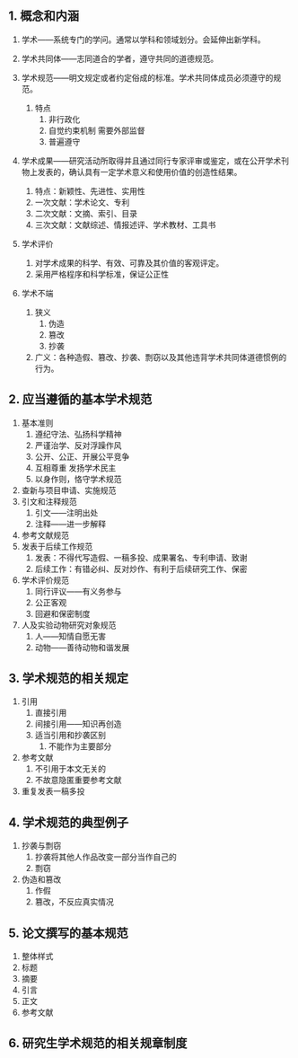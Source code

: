 ## 1. 概念和内涵
1. 学术——系统专门的学问。通常以学科和领域划分。会延伸出新学科。

2. 学术共同体——志同道合的学者，遵守共同的道德规范。
3. 学术规范——明文规定或者约定俗成的标准。学术共同体成员必须遵守的规范。
   1. 特点
      1. 非行政化
      2. 自觉约束机制 需要外部监督
      3. 普遍遵守
4. 学术成果——研究活动所取得并且通过同行专家评审或鉴定，或在公开学术刊物上发表的，确认具有一定学术意义和使用价值的创造性结果。
   1. 特点：新颖性、先进性、实用性
   2. 一次文献：学术论文、专利
   3. 二次文献：文摘、索引、目录
   4. 三次文献：文献综述、情报述评、学术教材、工具书
5. 学术评价
   1. 对学术成果的科学、有效、可靠及其价值的客观评定。
   2. 采用严格程序和科学标准，保证公正性
6. 学术不端
   1. 狭义
      1. 伪造
      2. 篡改
      3. 抄袭
   2. 广义：各种造假、篡改、抄袭、剽窃以及其他违背学术共同体道德惯例的行为。
   
## 2. 应当遵循的基本学术规范
1. 基本准则
   1. 遵纪守法、弘扬科学精神
   2. 严谨治学、反对浮躁作风
   3. 公开、公正、开展公平竞争
   4. 互相尊重 发扬学术民主
   5. 以身作则，恪守学术规范
2. 查新与项目申请、实施规范
3. 引文和注释规范
   1. 引文——注明出处
   2. 注释——进一步解释
4. 参考文献规范
5. 发表于后续工作规范
   1. 发表：不得代写造假、一稿多投、成果署名、专利申请、致谢
   2. 后续工作：有错必纠、反对炒作、有利于后续研究工作、保密
6. 学术评价规范
   1. 同行评议——有义务参与
   2. 公正客观
   3. 回避和保密制度
7. 人及实验动物研究对象规范
   1. 人——知情自愿无害
   2. 动物——善待动物和谐发展

## 3. 学术规范的相关规定
1. 引用
   1. 直接引用
   2. 间接引用——知识再创造
   3. 适当引用和抄袭区别
      1. 不能作为主要部分
2. 参考文献
   1. 不引用于本文无关的
   2. 不故意隐匿重要参考文献
3. 重复发表一稿多投

## 4. 学术规范的典型例子
1. 抄袭与剽窃
   1. 抄袭将其他人作品改变一部分当作自己的
   2. 剽窃
2. 伪造和篡改
   1. 作假
   2. 篡改，不反应真实情况

## 5. 论文撰写的基本规范
1. 整体样式
2. 标题
3. 摘要
4. 引言
5. 正文
6. 参考文献

## 6. 研究生学术规范的相关规章制度
